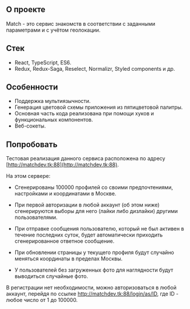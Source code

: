 ## О проекте

Match - это сервис знакомств в соответствии с заданными параметрами и с учётом геолокации.

## Стек

- React, TypeScript, ES6.
- Redux, Redux-Saga, Reselect, Normalizr, Styled components и др.

## Особенности

- Поддержка мультиязычности.
- Генерация цветовой схемы приложения из пятицветовой палитры.
- Основная часть кода реализована при помощи хуков и функциональных компонентов. 
- Веб-сокеты.

## Попробовать

Тестовая реализация данного сервиса расположена по адресу [http://matchdev.tk:88](http://matchdev.tk:88).

На этом сервере:
- Сгенерированы 100000 профилей со своими предпочтениями, настройками и координатами в Москве.

- При первой авторизации в любой аккаунт (об этом ниже) сгенерируются выборы для него (лайки либо дизлайки) другими пользователями.

- При отправке сообщения пользователю, который не был активен в течение последних суток, будет автоматически приходить сгенерированное ответное сообщение.

- При обновлении страницы у текущего профиля будут случайно меняться координаты в пределах Москвы.

- У пользователей без загруженных фото для наглядности будут выводиться случайные фото.

В регистрации нет необходимости, можно авторизоваться в любой аккаунт, перейдя по ссылке
http://matchdev.tk:88/login/as/ID, где ID - любое число от 1 до 100000.
